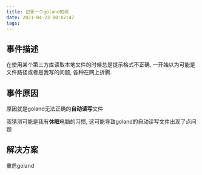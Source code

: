 ```yaml
---
title: 记录一个goland的坑
date: 2021-04-23 00:07:47
tags:
---
```


## 事件描述

在使用某个第三方库读取本地文件的时候总是提示格式不正确, 一开始以为可能是文件路径或者是我写的问题, 各种在网上折腾.

## 事件原因

原因就是goland无法正确的**自动读写**文件

我猜测可能是我有**休眠**电脑的习惯, 这可能导致goland的自动读写文件出现了点问题

## 解决方案

重启goland